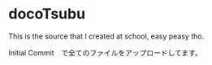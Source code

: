 # docoTsubu
This is the source that I created at school, easy peasy tho.

Initial Commit　で全てのファイルをアップロードしてます。
